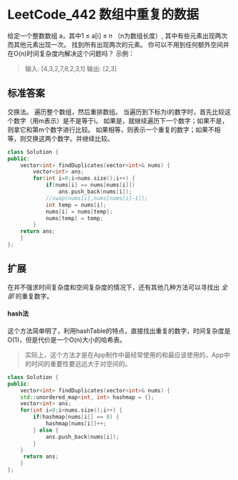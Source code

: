 # LeetCode_442 数组中重复的数据
给定一个整数数组 a，其中1 ≤ a[i] ≤ n （n为数组长度）, 其中有些元素出现两次而其他元素出现一次。
找到所有出现两次的元素。
你可以不用到任何额外空间并在O(n)时间复杂度内解决这个问题吗？
示例：
> 输入:
> [4,3,2,7,8,2,3,1]
> 输出:
> [2,3]
  
  

## 标准答案
交换法。
遍历整个数组，然后重排数组。 
当遍历到下标为i的数字时，首先比较这个数字（用m表示）是不是等于i。
如果是，就继续遍历下一个数字；如果不是，则拿它和第m个数字进行比较。
如果相等，则表示一个重复的数字；如果不相等，则交换这两个数字。并继续比较。

```C++
class Solution {
public:
    vector<int> findDuplicates(vector<int>& nums) {
        vector<int> ans;
        for(int i=0;i<nums.size();i++) {
            if(nums[i] == nums[nums[i]])
                ans.push_back(nums[i]);
            //swap(nums[i],nums[nums[i]-1]);
            int temp = nums[i];
            nums[i] = nums[temp];
            nums[temp] = temp;
        }    
    return ans;
    }
};
``` 
  
## 扩展
在并不强求时间复杂度和空间复杂度的情况下，还有其他几种方法可以寻找出 *全部* 的重复数字。

#### hash法
这个方法简单明了，利用hashTable的特点，直接找出重复的数字，时间复杂度是O(1)，但是代价是一个O(n)大小的哈希表。

> 实际上，这个方法才是在App制作中最经常使用的和最应该使用的，App中的时间的重要性要远远大于对空间的。

```C++
class Solution {
public:
    vector<int> findDuplicates(vector<int>& nums) {
	std::unordered_map<int, int> hashmap = {};   
    vector<int> ans;
    for(int i=0;i<nums.size();i++) {
        if(hashmap[nums[i]] == 0) {
            hashmap[nums[i]]++;
        } else {
            ans.push_back(nums[i]);
        }
    }
     return ans;
    }
};
```